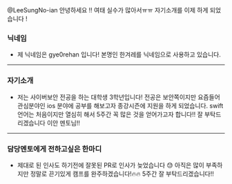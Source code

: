 @LeeSungNo-ian
안녕하세요 !! 여태 실수가 많아서ㅠㅠ
자기소개를 이제 하게 되었습니다 !

 ### 닉네임
 - 제 닉네임은 gye0rehan 입니다! 본명인 한겨레를 닉네임으로 사용하고 있습니다.
 ---

 ### 자기소개
 - 저는 사이버보안 전공을 하는 대학생 3학년입니다! 전공은 보안쪽이지만 요즘들어 관심분야인 ios 분야에 공부를 해보고자 종강시즌에 지원을 하게 되었습니다. swift언어는 처음이지만 열심히 해서 5주간 꼭 많은 것을 얻어가고자 합니다!! 잘 부탁드리겠습니다 이안 멘토님!!

 ---

 ### 담당멘토에게 전하고싶은 한마디
 - 제대로 된 인사도 하기전에 잘못된 PR로 인사가 늦었습니다 😓 아직은 많이 부족하지만 정말로 끈기있게 캠프를 완주하겠습니다!🔥🔥 5주간 잘 부탁드리겠습니다!! 
 ```

